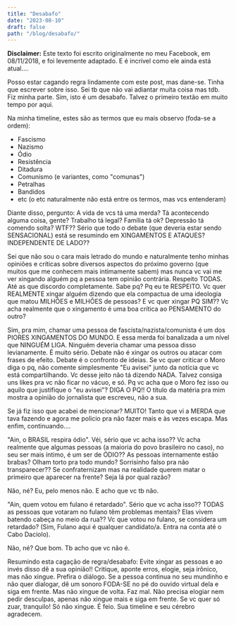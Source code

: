 ```yaml
---
title: "Desabafo"
date: "2023-08-10"
draft: false
path: "/blog/desabafo/"
---
```


__Disclaimer:__ Este texto foi escrito originalmente no meu Facebook, em 08/11/2018, e foi levemente adaptado. E é incrível como ele ainda está atual.... 

Posso estar cagando regra lindamente com este post, mas dane-se. Tinha que escrever sobre isso. Sei tb que não vai adiantar muita coisa mas tdb. Fiz minha parte.
Sim, isto é um desabafo. Talvez o primeiro textão em muito tempo por aqui.

Na minha timeline, estes são as termos que eu mais observo (foda-se a ordem):

- Fascismo
- Nazismo
- Ódio 
- Resistência
- Ditadura
- Comunismo (e variantes, como "comunas")
- Petralhas
- Bandidos
- etc (o etc naturalmente não está entre os termos, mas vcs entenderam)

Diante disso, pergunto: A vida de vcs tá uma merda? Tá acontecendo alguma coisa, gente? Trabalho tá legal? Família tá ok? Depressão tá comendo solta? WTF??
Sério que todo o debate (que deveria estar sendo SENSACIONAL) está se resumindo em XINGAMENTOS E ATAQUES? INDEPENDENTE DE LADO?? 

Sei que não sou o cara mais letrado do mundo e naturalmente tenho minhas opiniões e críticas sobre diversos aspectos do próximo governo (que muitos que me conhecem mais intimamente sabem) mas nunca vc vai me ver xingando alguém pq a pessoa tem opinião contrária. Respeito TODAS. Até as que discordo completamente. Sabe pq? Pq eu te RESPEITO. Vc quer REALMENTE xingar alguém dizendo que ela compactua de uma ideologia que matou MILHÕES e MILHÕES de pessoas? E vc quer xingar PQ SIM?? Vc acha realmente que o xingamento é uma boa crítica ao PENSAMENTO do outro?

Sim, pra mim, chamar uma pessoa de fascista/nazista/comunista é um dos PIORES XINGAMENTOS DO MUNDO. E essa merda foi banalizada a um nível que NINGUÉM LIGA. Ninguém deveria chamar uma pessoa disso levianamente. É muito sério. Debate não é xingar os outros ou atacar com frases de efeito. Debate é o confronto de ideias. Se vc quer criticar o Moro diga o pq, não comente simplesmente "Eu avisei" junto da notícia que vc está compartilhando. Vc desse jeito não tá dizendo NADA. Talvez consiga uns likes pra vc não ficar no vácuo, e só. Pq vc acha que o Moro fez isso ou aquilo que justifique o "eu avisei"? DIGA O PQ!! O título da matéria pra mim mostra a opinião do jornalista que escreveu, não a sua. 

Se já fiz isso que acabei de mencionar? MUITO! Tanto que vi a MERDA que tava fazendo e agora me policio pra não fazer mais e às vezes escapa. Mas enfim, continuando....

"Ain, o BRASIL respira ódio". Véi, sério que vc acha isso?? Vc acha realmente que algumas pessoas (a maioria do povo brasileiro no caso), no seu ser mais íntimo, é um ser de ÓDIO?? As pessoas internamente estão brabas? Olham torto pra todo mundo? Sorrisinho falso pra não transparecer?? Se confraternizam mas na realidade querem matar o primeiro que aparecer na frente? Seja lá por qual razão? 

Não, né? Eu, pelo menos não. E acho que vc tb não.

"Ain, quem votou em fulano é retardado". Sério que vc acha isso?? TODAS as pessoas que votaram no fulano têm problemas mentais? Elas vivem batendo cabeça no meio da rua?? Vc que votou no fulano, se considera um retardado? (Sim, Fulano aqui é qualquer candidato/a. Entra na conta até o Cabo Daciolo).

Não, né? Que bom. Tb acho que vc não é. 

Resumindo esta cagação de regra/desabafo: Evite xingar as pessoas e ao invés disso dê a sua opinião!! Critique, aponte erros, elogie, seja irônico, mas não xingue. Prefira o diálogo. Se a pessoa continua no seu mundinho e não quer dialogar, dê um sonoro FODA-SE no pé do ouvido virtual dela e siga em frente. Mas não xingue de volta. Faz mal. Não precisa elogiar nem pedir desculpas, apenas não xingue mais e siga em frente. Se vc quer só zuar, tranquilo! Só não xingue. É feio. Sua timeline e seu cérebro agradecem.